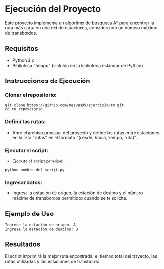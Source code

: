 # Ejecución del Proyecto
Este proyecto implementa un algoritmo de búsqueda A* para encontrar la ruta más corta en una red de estaciones, considerando un número máximo de transbordos.

## Requisitos
* Python 3.x
* Biblioteca "heapq" (incluida en la biblioteca estándar de Python)
## Instrucciones de Ejecución
### Clonar el repositorio:
```
git clone https://github.com/nesvas99/ejercicio-tm.git
cd tu_repositorio
```
### Definir las rutas:
* Abre el archivo principal del proyecto y define las rutas entre estaciones en la lista "rutas" en el formato "(desde, hacia, tiempo, ruta)".
### Ejecutar el script:
* Ejecuta el script principal:
```
python nombre_del_script.py
```
### Ingresar datos:
* Ingresa la estación de origen, la estación de destino y el número máximo de transbordos permitidos cuando se te solicite.
## Ejemplo de Uso
```
Ingrese la estación de origen: A
Ingrese la estación de destino: B
```
## Resultados
El script imprimirá la mejor ruta encontrada, el tiempo total del trayecto, las rutas utilizadas y las estaciones de transbordo.
